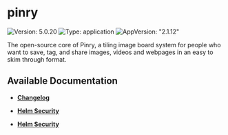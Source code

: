 # pinry

![Version: 5.0.20](https://img.shields.io/badge/Version-5.0.20-informational?style=flat-square) ![Type: application](https://img.shields.io/badge/Type-application-informational?style=flat-square) ![AppVersion: "2.1.12"](https://img.shields.io/badge/AppVersion-"2.1.12"-informational?style=flat-square)

The open-source core of Pinry, a tiling image board system for people who want to save, tag, and share images, videos and webpages in an easy to skim through format.

## Available Documentation

- [**Changelog**](CHANGELOG)

- [**Helm Security**](container-security)

- [**Helm Security**](helm-security)

